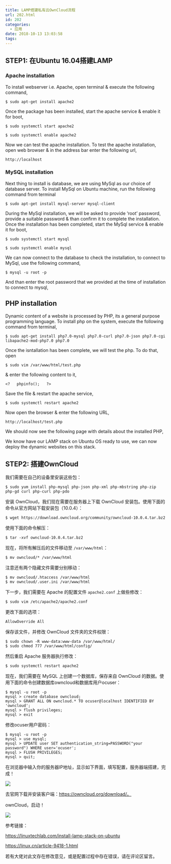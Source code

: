 ```yaml
---
title: LAMP搭建私有云OwnCloud流程
url: 202.html
id: 202
categories:
  - 应用
date: 2018-10-13 13:03:58
tags:
---
```


STEP1: 在Ubuntu 16.04搭建LAMP
--------------------------

### Apache installation

To install webserver i.e. Apache, open terminal & execute the following command,

`$ sudo apt-get install apache2`

Once the package has been installed, start the apache service & enable it for boot,

`$ sudo systemctl start apache2`

`$ sudo systemctl enable apache2`

Now we can test the apache installation. To test the apache installation, open web browser & in the address bar enter the following url,

`http://localhost`

### MySQL installation

Next thing to install is database, we are using MySql as our choice of database server. To install MySql on Ubuntu machine, run the following command from terminal

`$ sudo apt-get install mysql-server mysql-client`

During the MySql installation, we will be asked to provide ‘root’ password, provide a suitable password & than confirm it to complete the installation. Once the installation has been completed, start the MySql service & enable it for boot,

`$ sudo systemctl start mysql`

`$ sudo systemctl enable mysql`

We can now connect to the database to check the installation, to connect to MySql, use the following command,

`$ mysql -u root -p`

And than enter the root password that we provided at the time of installation to connect to mysql,

PHP installation
----------------

Dynamic content of a website is processed by PHP, its a general purpose programming language. To install php on the system, execute the following command from terminal,

`$ sudo apt-get install php7.0-mysql php7.0-curl php7.0-json php7.0-cgi libapache2-mod-php7.0 php7.0`

Once the isntallation has been complete, we will test the php. To do that, open

`$ sudo vim /var/www/html/test.php`

& enter the following content to it,

`<?  
phpinfo();  
?>`

Save the file & restart the apache service,

`$ sudo systemctl restart apache2`

Now open the browser & enter the following URL,

`http://localhost/test.php`

We should now see the following page with details about the installed PHP,

We know have our LAMP stack on Ubuntu OS ready to use, we can now deploy the dynamic websites on this stack.

STEP2: 搭建OwnCloud
-----------------

我们需要在自己的设备里安装这些包：

    $ sudo yum install php-mysql php-json php-xml php-mbstring php-zip php-gd curl php-curl php-pdo

安装 OwnCloud，我们现在需要在服务器上下载 OwnCloud 安装包。使用下面的命令从官方网站下载安装包（10.0.4）：

    $ wget https://download.owncloud.org/community/owncloud-10.0.4.tar.bz2

使用下面的命令解压：

    $ tar -xvf owncloud-10.0.4.tar.bz2

现在，将所有解压后的文件移动至 `/var/www/html`：

    $ mv owncloud/* /var/www/html

注意还有两个隐藏文件需要分别移动：

    $ mv owncloud/.htaccess /var/www/html
    $ mv owncloud/.user.ini /var/www/html

下一步，我们需要在 Apache 的配置文件 `apache2.conf` 上做些修改：

    $ sudo vim /etc/apache2/apache2.conf

更改下面的选项：

    AllowOverride All

保存该文件，并修改 OwnCloud 文件夹的文件权限：

    $ sudo chown -R www-data:www-data /var/www/html/
    $ sudo chmod 777 /var/www/html/config/

然后重启 Apache 服务器执行修改：

    $ sudo systemctl restart apache2

现在，我们需要在 MySQL 上创建一个数据库，保存来自 OwnCloud 的数据。使用下面的命令创建数据库owncloud和数据库用户ocuser：

    $ mysql -u root -p
    mysql > create database owncloud;
    mysql > GRANT ALL ON owncloud.* TO ocuser@localhost IDENTIFIED BY 'owncloud';
    mysql > flush privileges;
    mysql > exit

修改ocuser用户密码：

    $ mysql -u root -p
    mysql > use mysql; 
    mysql > UPDATE user SET authentication_string=PASSWORD("your password") WHERE user='ocuser';
    mysql > FLUSH PRIVILEGES;
    mysql > quit;

在浏览器中输入你的服务器IP地址，显示如下界面，填写配置，服务器端搭建，完成！

![](http://diaryfun.info/wp-content/uploads/2018/10/234816ylnpqg2azlxpnlqz.jpg)

去官网下载并安装客户端：https://owncloud.org/download/。

ownCloud，启动！

![](http://diaryfun.info/wp-content/uploads/2018/10/Snipaste_2018-10-13_12-49-40.png)

参考链接：

https://linuxtechlab.com/install-lamp-stack-on-ubuntu

https://linux.cn/article-9418-1.html

若有大佬对此文存在修改意见，或是配置过程中存在错误，请在评论区留言。